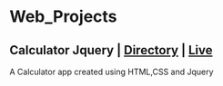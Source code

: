 # Web_Projects

## Calculator Jquery | [Directory](https://github.com/arunkanaujia23/Web_Projects/tree/Calculator_jQuery) | [Live](https://calculator-jquery--amazing-froyo-d9a7e7.netlify.app/)

A Calculator app created using HTML,CSS and Jquery